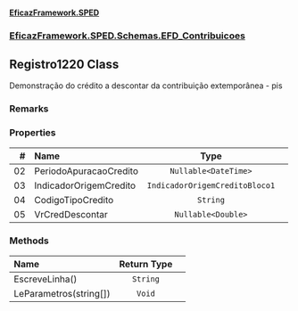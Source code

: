 #### [EficazFramework.SPED](EficazFrameworkSPED.md 'EficazFramework SPED')
### [EficazFramework.SPED.Schemas.EFD_Contribuicoes](EficazFramework.SPED.Schemas.EFD_Contribuicoes.md 'EficazFramework.SPED.Schemas.EFD_Contribuicoes')

## Registro1220 Class

Demonstração do crédito a descontar da contribuição extemporânea - pis

### Remarks
### Properties

| # | Name | Type | |
| ---: | :--- | :---: | :--- |
| 02 | PeriodoApuracaoCredito | `Nullable<DateTime>` |  |
| 03 | IndicadorOrigemCredito | `IndicadorOrigemCreditoBloco1` |  |
| 04 | CodigoTipoCredito | `String` |  |
| 05 | VrCredDescontar | `Nullable<Double>` |  |
### Methods

| Name | Return Type | |
| :--- | :---: | :--- |
| EscreveLinha() | `String` |  |
| LeParametros(string[]) | `Void` |  |
